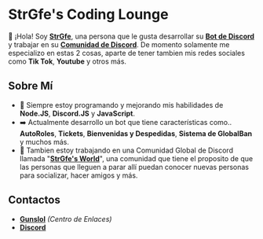 # StrGfe's Coding Lounge

👋​ ¡Hola! Soy **[StrGfe](https://strgfe.xyz)**, una persona que le gusta desarrollar su **[Bot de Discord](https://discord.com/application-directory/1217127233773113534)** y trabajar en su **[Comunidad de Discord](https://discord.strgfe.xyz/)**.
De momento solamente me especializo en estas 2 cosas, aparte de tener tambien mis redes sociales como **Tik Tok**, **Youtube** y otros más.

## Sobre Mí

- 🔆​ Siempre estoy programando y mejorando mis habilidades de **Node.JS**, **Discord.JS** y **JavaScript**.
- ​➡️​ Actualmente desarrollo un bot que tiene características como.. **AutoRoles**, **Tickets**, **Bienvenidas y Despedidas**, **Sistema de GlobalBan** y muchos más.
- 👑​ Tambien estoy trabajando en una Comunidad Global de Discord llamada "**[StrGfe's World](https://discord.strgfe.xyz/)**", una comunidad que tiene el proposito de que las personas que lleguen a parar allí puedan conocer nuevas personas para socializar, hacer amigos y más.

## Contactos

- [**Gunslol**](https://strgfe.xyz/) *(Centro de Enlaces)*
- [**Discord**](https://discord.strgfe.xyz/)
